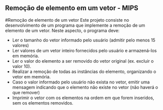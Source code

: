 ## Remoção de elemento em um vetor - MIPS
#Remoção de elemento de um vetor
Este projeto consiste no desenvolvimento de um programa que implemente a remoção
de um elemento de um vetor. Neste aspecto, o programa deve:
  - Ler o tamanho do vetor informado pelo usuário (admitir pelo menos 15 valores)
  - Ler valores de um vetor inteiro fornecidos pelo usuário e armazená-los em
memória.
  - Ler o valor do elemento a ser removido do vetor original (ex. excluir o valor 10).
  - Realizar a remoção de todas as instâncias do elemento, organizando o vetor em
memória.
  - Caso o valor informado pelo usuário não exista no vetor, emitir uma mensagem
indicando que o elemento não existe no vetor (não haverá o que remover)
  - Imprimir o vetor com os elementos na ordem em que forem inseridos, sem os
elementos removidos.

